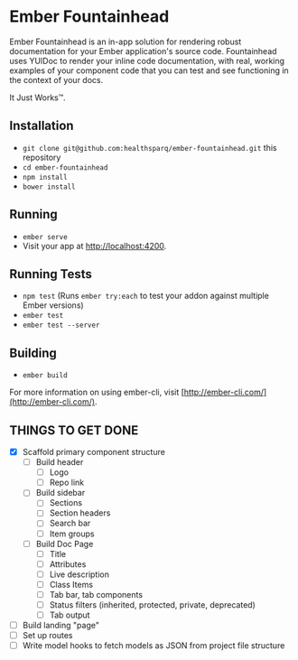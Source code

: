# Ember Fountainhead

Ember Fountainhead is an in-app solution for rendering robust documentation for
your Ember application's source code. Fountainhead uses YUIDoc to render your
inline code documentation, with real, working examples of your component code
that you can test and see functioning in the context of your docs.

It Just Works™.

## Installation

* `git clone git@github.com:healthsparq/ember-fountainhead.git` this repository
* `cd ember-fountainhead`
* `npm install`
* `bower install`

## Running

* `ember serve`
* Visit your app at [http://localhost:4200](http://localhost:4200).

## Running Tests

* `npm test` (Runs `ember try:each` to test your addon against multiple Ember versions)
* `ember test`
* `ember test --server`

## Building

* `ember build`

For more information on using ember-cli, visit [http://ember-cli.com/](http://ember-cli.com/).

## THINGS TO GET DONE

- [x] Scaffold primary component structure
  - [ ] Build header
    - [ ] Logo
    - [ ] Repo link
  - [ ] Build sidebar
    - [ ] Sections
    - [ ] Section headers
    - [ ] Search bar
    - [ ] Item groups
  - [ ] Build Doc Page
    - [ ] Title
    - [ ] Attributes
    - [ ] Live description
    - [ ] Class Items
    - [ ] Tab bar, tab components
    - [ ] Status filters (inherited, protected, private, deprecated)
    - [ ] Tab output
- [ ] Build landing "page"
- [ ] Set up routes
- [ ] Write model hooks to fetch models as JSON from project file structure
